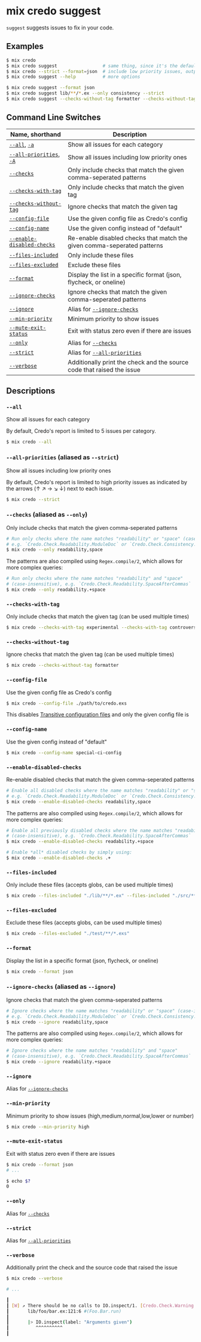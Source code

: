 # mix credo suggest

`suggest` suggests issues to fix in your code.

## Examples

```bash
$ mix credo
$ mix credo suggest                 # same thing, since it's the default command
$ mix credo --strict --format=json  # include low priority issues, output as JSON
$ mix credo suggest --help          # more options

$ mix credo suggest --format json
$ mix credo suggest lib/**/*.ex --only consistency --strict
$ mix credo suggest --checks-without-tag formatter --checks-without-tag controversial
```

## Command Line Switches

| Name, shorthand   | Description  |
|-------------------|-----------------------------------------------------------------------------------|
| [`--all`](#all), [`-a`](#all) | Show all issues for each category |
| [`--all-priorities`](#all-priorities-aliased-as-strict), [`-A`](#all-priorities-aliased-as-strict) | Show all issues including low priority ones |
| [`--checks`](#checks-aliased-as-only) | Only include checks that match the given comma-seperated patterns |
| [`--checks-with-tag`](#checks-with-tag) | Only include checks that match the given tag |
| [`--checks-without-tag`](#checks-without-tag) | Ignore checks that match the given tag |
| [`--config-file`](#config-file) | Use the given config file as Credo's config |
| [`--config-name`](#config-name) | Use the given config instead of "default" |
| [`--enable-disabled-checks`](#enable-disabled-checks) | Re-enable disabled checks that match the given comma-seperated patterns |
| [`--files-included`](#files-included) | Only include these files |
| [`--files-excluded`](#files-excluded) | Exclude these files |
| [`--format`](#format) | Display the list in a specific format (json, flycheck, or oneline) |
| [`--ignore-checks`](#ignore-checks-aliased-as-ignore) | Ignore checks that match the given comma-seperated patterns |
| [`--ignore`](#ignore) | Alias for [`--ignore-checks`](#ignore-checks-aliased-as-ignore) |
| [`--min-priority`](#min-priority) | Minimum priority to show issues |
| [`--mute-exit-status`](#mute-exit-status) | Exit with status zero even if there are issues |
| [`--only`](#only) | Alias for [`--checks`](#checks-aliased-as-only) |
| [`--strict`](#strict) | Alias for [`--all-priorities`](#all-priorities-aliased-as-strict) |
| [`--verbose`](#verbose) | Additionally print the check and the source code that raised the issue |

## Descriptions

### `--all`

Show all issues for each category

By default, Credo's report is limited to 5 issues per category.

```bash
$ mix credo --all
```

### `--all-priorities` (aliased as `--strict`)

Show all issues including low priority ones

By default, Credo's report is limited to high priority issues as indicated by the arrows (↑ ↗ → ↘ ↓) next to each issue.

```bash
$ mix credo --strict
```

### `--checks` (aliased as `--only`)

Only include checks that match the given comma-seperated patterns

```bash
# Run only checks where the name matches "readability" or "space" (case-insensitive),
# e.g. `Credo.Check.Readability.ModuleDoc` or `Credo.Check.Consistency.SpaceAroundOperators`
$ mix credo --only readability,space
```

The patterns are also compiled using `Regex.compile/2`, which allows for more complex queries:

```bash
# Run only checks where the name matches "readability" and "space"
# (case-insensitive), e.g. `Credo.Check.Readability.SpaceAfterCommas`
$ mix credo --only readability.+space
```

### `--checks-with-tag`

Only include checks that match the given tag (can be used multiple times)

```bash
$ mix credo --checks-with-tag experimental --checks-with-tag controversial
```

### `--checks-without-tag`

Ignore checks that match the given tag (can be used multiple times)

```bash
$ mix credo --checks-without-tag formatter
```

### `--config-file`

Use the given config file as Credo's config

```bash
$ mix credo --config-file ./path/to/credo.exs
```

This disables [Transitive configuration files](config_file.html#transitive-configuration-files) and only the given config file is

### `--config-name`

Use the given config instead of "default"

```bash
$ mix credo --config-name special-ci-config
```

### `--enable-disabled-checks`

Re-enable disabled checks that match the given comma-seperated patterns

```bash
# Enable all disabled checks where the name matches "readability" or "space" (case-insensitive),
# e.g. `Credo.Check.Readability.ModuleDoc` or `Credo.Check.Consistency.SpaceAroundOperators`
$ mix credo --enable-disabled-checks readability,space
```

The patterns are also compiled using `Regex.compile/2`, which allows for more complex queries:

```bash
# Enable all previously disabled checks where the name matches "readability" and "space"
# (case-insensitive), e.g. `Credo.Check.Readability.SpaceAfterCommas`
$ mix credo --enable-disabled-checks readability.+space

# Enable *all* disabled checks by simply using:
$ mix credo --enable-disabled-checks .+
```

### `--files-included`

Only include these files (accepts globs, can be used multiple times)

```bash
$ mix credo --files-included "./lib/**/*.ex" --files-included "./src/**/*.ex"
```

### `--files-excluded`

Exclude these files (accepts globs, can be used multiple times)

```bash
$ mix credo --files-excluded "./test/**/*.exs"
```

### `--format`

Display the list in a specific format (json, flycheck, or oneline)

```bash
$ mix credo --format json
```

### `--ignore-checks` (aliased as `--ignore`)

Ignore checks that match the given comma-seperated patterns

```bash
# Ignore checks where the name matches "readability" or "space" (case-insensitive),
# e.g. `Credo.Check.Readability.ModuleDoc` or `Credo.Check.Consistency.SpaceAroundOperators`
$ mix credo --ignore readability,space
```

The patterns are also compiled using `Regex.compile/2`, which allows for more complex queries:

```bash
# Ignore checks where the name matches "readability" and "space"
# (case-insensitive), e.g. `Credo.Check.Readability.SpaceAfterCommas`
$ mix credo --ignore readability.+space
```

### `--ignore`

Alias for [`--ignore-checks`](#ignore-checks-aliased-as-ignore)

### `--min-priority`

Minimum priority to show issues (high,medium,normal,low,lower or number)

```bash
$ mix credo --min-priority high
```

### `--mute-exit-status`

Exit with status zero even if there are issues

```bash
$ mix credo --format json
# ...

$ echo $?
0
```

### `--only`

Alias for [`--checks`](#checks-aliased-as-only)

### `--strict`

Alias for [`--all-priorities`](#all-priorities-aliased-as-strict)

### `--verbose`

Additionally print the check and the source code that raised the issue

```bash
$ mix credo --verbose

# ...

┃
┃ [W] ↗ There should be no calls to IO.inspect/1. [Credo.Check.Warning.IoInspect]
┃       lib/foo/bar.ex:121:6 #(Foo.Bar.run)
┃
┃       |> IO.inspect(label: "Arguments given")
┃          ^^^^^^^^^^
┃
```
